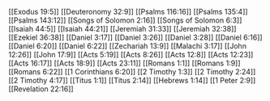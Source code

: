 [[Exodus 19:5]]
[[Deuteronomy 32:9]]
[[Psalms 116:16]]
[[Psalms 135:4]]
[[Psalms 143:12]]
[[Songs of Solomon 2:16]]
[[Songs of Solomon 6:3]]
[[Isaiah 44:5]]
[[Isaiah 44:21]]
[[Jeremiah 31:33]]
[[Jeremiah 32:38]]
[[Ezekiel 36:38]]
[[Daniel 3:17]]
[[Daniel 3:26]]
[[Daniel 3:28]]
[[Daniel 6:16]]
[[Daniel 6:20]]
[[Daniel 6:22]]
[[Zechariah 13:9]]
[[Malachi 3:17]]
[[John 12:26]]
[[John 17:9]]
[[Acts 5:19]]
[[Acts 8:26]]
[[Acts 12:8]]
[[Acts 12:23]]
[[Acts 16:17]]
[[Acts 18:9]]
[[Acts 23:11]]
[[Romans 1:1]]
[[Romans 1:9]]
[[Romans 6:22]]
[[1 Corinthians 6:20]]
[[2 Timothy 1:3]]
[[2 Timothy 2:24]]
[[2 Timothy 4:17]]
[[Titus 1:1]]
[[Titus 2:14]]
[[Hebrews 1:14]]
[[1 Peter 2:9]]
[[Revelation 22:16]]
